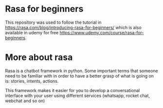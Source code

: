 # Rasa for beginners

This repository was used to follow the tutorial in https://rasa.com/blog/introducing-rasa-for-beginners/ which is also available in udemy for free https://www.udemy.com/course/rasa-for-beginners.

# More about rasa

Rasa is a chatbot framework in python. Some important terms that someone need to be familiar with in order to have a better grasp of what is going on is: stories, intents, actions.

This framework makes it easier for you to develop a conversational interface with your user using different services (whatsapp, rocket chat, webchat and so on)
